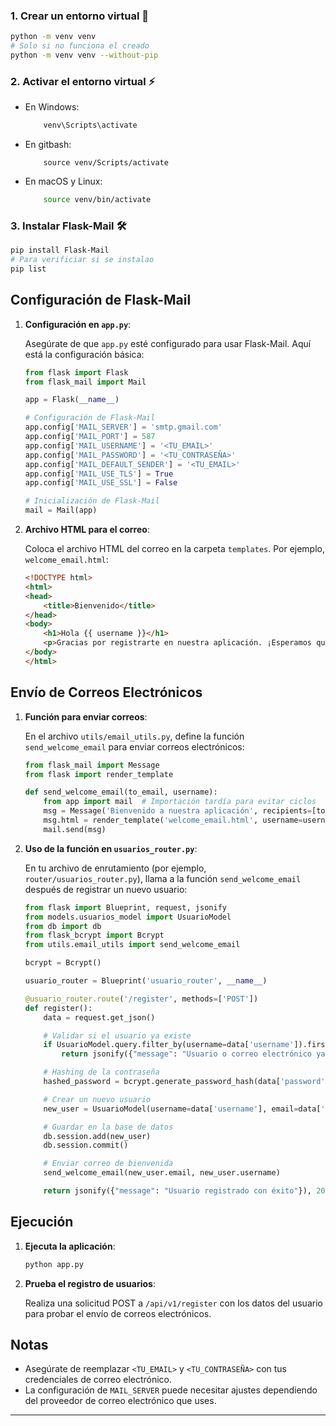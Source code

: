 ### 1. Crear un entorno virtual 🐍

```bash
python -m venv venv
# Solo si no funciona el creado
python -m venv venv --without-pip
```

### 2. Activar el entorno virtual ⚡
- En Windows:
    ```bash
        venv\Scripts\activate
    ```
- En gitbash:
    ```
        source venv/Scripts/activate
    ```
- En macOS y Linux:
    ```bash
        source venv/bin/activate
    ```


### 3. Instalar Flask-Mail 🛠️

```bash
pip install Flask-Mail
# Para verificiar si se instalao
pip list 
```

## Configuración de Flask-Mail

1. **Configuración en `app.py`**:

   Asegúrate de que `app.py` esté configurado para usar Flask-Mail. Aquí está la configuración básica:

   ```python
   from flask import Flask
   from flask_mail import Mail

   app = Flask(__name__)

   # Configuración de Flask-Mail
   app.config['MAIL_SERVER'] = 'smtp.gmail.com'
   app.config['MAIL_PORT'] = 587
   app.config['MAIL_USERNAME'] = '<TU_EMAIL>'
   app.config['MAIL_PASSWORD'] = '<TU_CONTRASEÑA>'
   app.config['MAIL_DEFAULT_SENDER'] = '<TU_EMAIL>'
   app.config['MAIL_USE_TLS'] = True
   app.config['MAIL_USE_SSL'] = False

   # Inicialización de Flask-Mail
   mail = Mail(app)
   ```

2. **Archivo HTML para el correo**:

   Coloca el archivo HTML del correo en la carpeta `templates`. Por ejemplo, `welcome_email.html`:

   ```html
   <!DOCTYPE html>
   <html>
   <head>
       <title>Bienvenido</title>
   </head>
   <body>
       <h1>Hola {{ username }}</h1>
       <p>Gracias por registrarte en nuestra aplicación. ¡Esperamos que disfrutes de tu experiencia!</p>
   </body>
   </html>
   ```

## Envío de Correos Electrónicos

1. **Función para enviar correos**:

   En el archivo `utils/email_utils.py`, define la función `send_welcome_email` para enviar correos electrónicos:

   ```python
   from flask_mail import Message
   from flask import render_template

   def send_welcome_email(to_email, username):
       from app import mail  # Importación tardía para evitar ciclos
       msg = Message('Bienvenido a nuestra aplicación', recipients=[to_email])
       msg.html = render_template('welcome_email.html', username=username)
       mail.send(msg)
   ```

2. **Uso de la función en `usuarios_router.py`**:

   En tu archivo de enrutamiento (por ejemplo, `router/usuarios_router.py`), llama a la función `send_welcome_email` después de registrar un nuevo usuario:

   ```python
   from flask import Blueprint, request, jsonify
   from models.usuarios_model import UsuarioModel
   from db import db
   from flask_bcrypt import Bcrypt
   from utils.email_utils import send_welcome_email

   bcrypt = Bcrypt()

   usuario_router = Blueprint('usuario_router', __name__)

   @usuario_router.route('/register', methods=['POST'])
   def register():
       data = request.get_json()

       # Validar si el usuario ya existe
       if UsuarioModel.query.filter_by(username=data['username']).first() or UsuarioModel.query.filter_by(email=data['email']).first():
           return jsonify({"message": "Usuario o correo electrónico ya registrado"}), 400

       # Hashing de la contraseña
       hashed_password = bcrypt.generate_password_hash(data['password']).decode('utf-8')

       # Crear un nuevo usuario
       new_user = UsuarioModel(username=data['username'], email=data['email'], password=hashed_password)

       # Guardar en la base de datos
       db.session.add(new_user)
       db.session.commit()

       # Enviar correo de bienvenida
       send_welcome_email(new_user.email, new_user.username)

       return jsonify({"message": "Usuario registrado con éxito"}), 201
   ```

## Ejecución

1. **Ejecuta la aplicación**:

   ```bash
   python app.py
   ```

2. **Prueba el registro de usuarios**:

   Realiza una solicitud POST a `/api/v1/register` con los datos del usuario para probar el envío de correos electrónicos.

## Notas

- Asegúrate de reemplazar `<TU_EMAIL>` y `<TU_CONTRASEÑA>` con tus credenciales de correo electrónico.
- La configuración de `MAIL_SERVER` puede necesitar ajustes dependiendo del proveedor de correo electrónico que uses.

---
